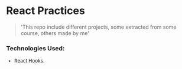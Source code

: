 <h1><strong>React Practices</strong></h1>

>'This repo include different projects, some extracted from some course, others made by me'

<h3>Technologies Used:</h3>
<ul style="font-size: 13px;"><li>React Hooks.</li></ul>
